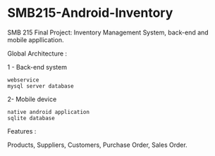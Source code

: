 SMB215-Android-Inventory
========================

SMB 215 Final Project:
Inventory Management System, back-end and mobile appllication.

Global Architecture :

1 - Back-end system 
   
    webservice 
    mysql server database

2-  Mobile device 
    
    native android application  
    sqlite database

Features :

Products,
Suppliers,
Customers,
Purchase Order,
Sales Order.
